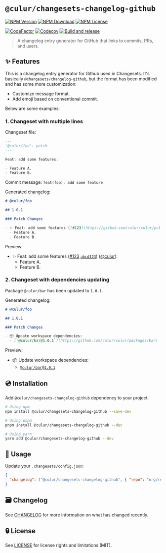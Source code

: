 # `@culur/changesets-changelog-github`

[![NPM Version](https://img.shields.io/npm/v/@culur/changesets-changelog-github?logo=npm)](https://www.npmjs.com/package/@culur/changesets-changelog-github)
[![NPM Download](https://img.shields.io/npm/dm/@culur/changesets-changelog-github?logo=npm)](https://www.npmjs.com/package/@culur/changesets-changelog-github)
[![NPM License](https://img.shields.io/npm/l/@culur/changesets-changelog-github)](../../LICENSE)

[![CodeFactor](https://www.codefactor.io/repository/github/culur/culur/badge)](https://www.codefactor.io/repository/github/culur/culur)
[![Codecov](https://img.shields.io/codecov/c/github/culur/culur)](https://app.codecov.io/gh/culur/culur)
[![Build and release](https://github.com/culur/culur/actions/workflows/build-and-release.yml/badge.svg)](https://github.com/culur/culur/actions/workflows/build-and-release.yml)

> A changelog entry generator for GitHub that links to commits, PRs, and users.

## ✨ Features

This is a changelog entry generator for Github used in Changesets.
It's basically `@changesets/changelog-github`, but the format has been modified and has some more customization:

- Customize message format.
- Add emoji based on conventional commit.

Below are some examples:

### 1. Changeset with multiple lines

Changeset file:

```md
---
'@culur/foo': patch
---

Feat: add some features:

- Feature A.
- Feature B.
```

Commit message: `feat(foo): add some feature`

Generated changelog:

```md
# @culur/foo

## 1.0.1

### Patch Changes

- ✨ Feat: add some features ([#123](https://github.com/culur/culur/pull/123) [`abcd123`](https://github.com/culur/culur/commit/abcd123)) ([@culur](https://github.com/culur)):
  - Feature A.
  - Feature B.
```

Preview:

- ✨ Feat: add some features ([#123](https://github.com/culur/culur/pull/123) [`abcd123`](https://github.com/culur/culur/commit/abcd123)) ([@culur](https://github.com/culur)):
  - Feature A.
  - Feature B.

### 2. Changeset with dependencies updating

Package `@culur/bar` has been updated to `1.0.1`.

Generated changelog:

```md
# @culur/foo

## 1.0.1

### Patch Changes

- 📦 Update workspace dependencies:
  - [`@culur/bar@1.0.1`](https://github.com/culur/culur/packages/bar)
```

Preview:

- 📦 Update workspace dependencies:
  - [`@culur/bar@1.0.1`](https://github.com/culur/culur/packages/bar)

## 💿 Installation

Add `@culur/changesets-changelog-github` dependency to your project.

```bash
# Using npm
npm install @culur/changesets-changelog-github --save-dev

# Using pnpm
pnpm install @culur/changesets-changelog-github --dev

# Using yarn
yarn add @culur/changesets-changelog-github --dev
```

## 📖 Usage

Update your `.changesets/config.json`:

```json
{
  "changelog": ["@culur/changesets-changelog-github", { "repo": "org/repo" }]
}
```

## 🗃️ Changelog

See [CHANGELOG](CHANGELOG.md) for more information on what has changed recently.

## 🔒 License

See [LICENSE](../../LICENSE) for license rights and limitations (MIT).
